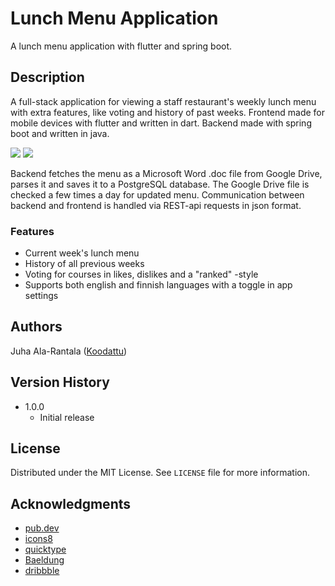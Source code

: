 # Lunch Menu Application

A lunch menu application with flutter and spring boot. 

## Description

A full-stack application for viewing a staff restaurant's weekly lunch menu with extra features, like voting and history of past weeks. 
Frontend made for mobile devices with flutter and written in dart. Backend made with spring boot and written in java. 

![](https://i.imgur.com/90eGpV0.png)
![](https://i.imgur.com/ft5LKnI.png)

Backend fetches the menu as a Microsoft Word .doc file from Google Drive, parses it and saves it to a PostgreSQL database. The Google Drive file is checked a few times a day for updated menu. Communication between backend and frontend is handled via REST-api requests in json format.

### Features
* Current week's lunch menu
* History of all previous weeks
* Voting for courses in likes, dislikes and a "ranked" -style 
* Supports both english and finnish languages with a toggle in app settings

## Authors

Juha Ala-Rantala ([Koodattu](https://github.com/Koodattu/))

## Version History

* 1.0.0
    * Initial release

## License

Distributed under the MIT License. See `LICENSE` file for more information.

## Acknowledgments

* [pub.dev](https://pub.dev/)
* [icons8](https://icons8.com/)
* [quicktype](https://app.quicktype.io/)
* [Baeldung](https://www.baeldung.com/)
* [dribbble](https://dribbble.com/)
